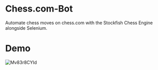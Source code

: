# Chess.com-Bot
Automate chess moves on chess.com with the Stockfish Chess Engine alongside Selenium.

# Demo
![Mv83r8CYId](https://github.com/Nam-HP/Chess.com-Bot/blob/main/Chess%20bot.gif)
